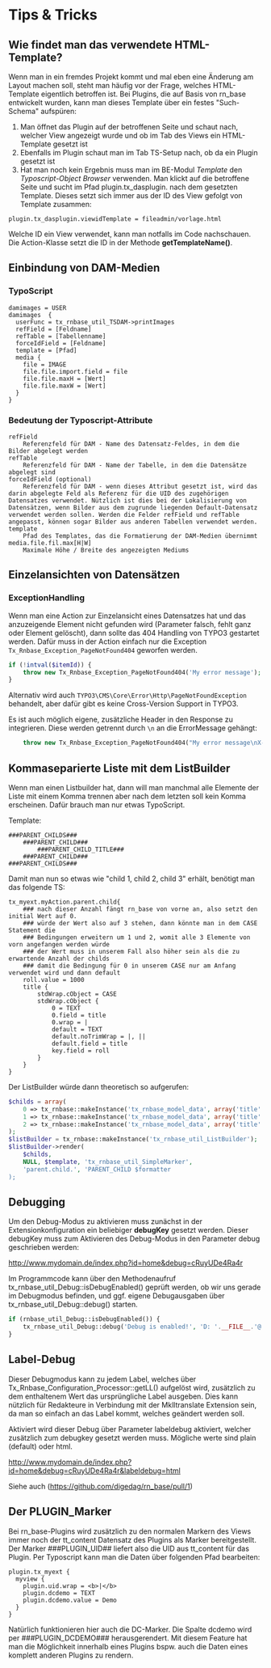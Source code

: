# Tips & Tricks
## Wie findet man das verwendete HTML-Template?

Wenn man in ein fremdes Projekt kommt und mal eben eine Änderung am Layout machen soll, steht man häufig vor der Frage, welches HTML-Template eigentlich betroffen ist. Bei Plugins, die auf Basis von rn_base entwickelt wurden, kann man dieses Template über ein festes "Such-Schema" aufspüren:

1. Man öffnet das Plugin auf der betroffenen Seite und schaut nach, welcher View angezeigt wurde und ob im Tab des Views ein HTML-Template gesetzt ist
2. Ebenfalls im Plugin schaut man im Tab TS-Setup nach, ob da ein Plugin gesetzt ist
3. Hat man noch kein Ergebnis muss man im BE-Modul *Template* den *Typoscript-Object Browser* verwenden. Man klickt auf die betroffene Seite und sucht im Pfad plugin.tx_dasplugin. nach dem gesetzten Template. Dieses setzt sich immer aus der ID des View gefolgt von Template zusammen:
```
plugin.tx_dasplugin.viewidTemplate = fileadmin/vorlage.html
```
Welche ID ein View verwendet, kann man notfalls im Code nachschauen. Die Action-Klasse setzt die ID in der Methode **getTemplateName()**.

## Einbindung von DAM-Medien
### TypoScript

```
damimages = USER
damimages  {
  userFunc = tx_rnbase_util_TSDAM->printImages
  refField = [Feldname]
  refTable = [Tabellenname]
  forceIdField = [Feldname]
  template = [Pfad]
  media {
    file = IMAGE
    file.file.import.field = file
    file.file.maxH = [Wert]
    file.file.maxW = [Wert]
  }
}
```

### Bedeutung der Typoscript-Attribute
```
refField
    Referenzfeld für DAM - Name des Datensatz-Feldes, in dem die Bilder abgelegt werden
refTable
    Referenzfeld für DAM - Name der Tabelle, in dem die Datensätze abgelegt sind
forceIdField (optional)
    Referenzfeld für DAM - wenn dieses Attribut gesetzt ist, wird das darin abgelegte Feld als Referenz für die UID des zugehörigen Datensatzes verwendet. Nützlich ist dies bei der Lokalisierung von Datensätzen, wenn Bilder aus dem zugrunde liegenden Default-Datensatz verwendet werden sollen. Werden die Felder refField und refTable angepasst, können sogar Bilder aus anderen Tabellen verwendet werden.
template
    Pfad des Templates, das die Formatierung der DAM-Medien übernimmt
media.file.fil.max[H|W]
    Maximale Höhe / Breite des angezeigten Mediums
```

## Einzelansichten von Datensätzen
### ExceptionHandling
Wenn man eine Action zur Einzelansicht eines Datensatzes hat und das anzuzeigende Element nicht gefunden wird (Parameter falsch, fehlt ganz oder Element gelöscht), dann sollte das 404 Handling von TYPO3 gestartet werden. Dafür muss in der Action einfach nur die Exception `Tx_Rnbase_Exception_PageNotFound404` geworfen werden.
```php
if (!intval($itemId)) {
    throw new Tx_Rnbase_Exception_PageNotFound404('My error message');
}
```
Alternativ wird auch `TYPO3\CMS\Core\Error\Http\PageNotFoundException` behandelt, aber dafür gibt es keine Cross-Version Support in TYPO3.

Es ist auch möglich eigene, zusätzliche Header in den Response zu integrieren. Diese werden getrennt durch `\n` an die ErrorMessage gehängt: 

```php
    throw new Tx_Rnbase_Exception_PageNotFound404("My error message\nX-custom-1: value\nX-custom-2: other value");
```


## Kommaseparierte Liste mit dem ListBuilder

Wenn man einen Listbuilder hat, dann will man manchmal alle Elemente der Liste mit einem Komma trennen aber nach dem letzten soll kein Komma erscheinen. Dafür brauch man nur etwas TypoScript.

Template:
```
###PARENT_CHILDS###
    ###PARENT_CHILD###
        ###PARENT_CHILD_TITLE###
    ###PARENT_CHILD###
###PARENT_CHILDS###
```
Damit man nun so etwas wie "child 1, child 2, child 3" erhält, benötigt man das folgende TS:

```
tx_myext.myAction.parent.child{
    ### nach dieser Anzahl fängt rn_base von vorne an, also setzt den initial Wert auf 0.
    ### würde der Wert also auf 3 stehen, dann könnte man in dem CASE Statement die
    ### Bedingungen erweitern um 1 und 2, womit alle 3 Elemente von vorn angefangen werden würde
    ### der Wert muss in unserem Fall also höher sein als die zu erwartende Anzahl der childs
    ### damit die Bedingung für 0 in unserem CASE nur am Anfang verwendet wird und dann default
    roll.value = 1000
    title {
        stdWrap.cObject = CASE
        stdWrap.cObject {
            0 = TEXT
            0.field = title
            0.wrap = |
            default = TEXT
            default.noTrimWrap = |, ||
            default.field = title
            key.field = roll
        }
    }
}
```

Der ListBuilder würde dann theoretisch so aufgerufen:
```php
$childs = array(
    0 => tx_rnbase::makeInstance('tx_rnbase_model_data', array('title' => 'child 1')),
    1 => tx_rnbase::makeInstance('tx_rnbase_model_data', array('title' => 'child 2')),
    2 => tx_rnbase::makeInstance('tx_rnbase_model_data', array('title' => 'child 3')),
);
$listBuilder = tx_rnbase::makeInstance('tx_rnbase_util_ListBuilder');
$listBuilder->render(
    $childs,
    NULL, $template, 'tx_rnbase_util_SimpleMarker',
    'parent.child.', 'PARENT_CHILD $formatter
);
```

## Debugging
Um den Debug-Modus zu aktivieren muss zunächst in der Extensionkonfiguration ein beliebiger **debugKey** gesetzt werden. Dieser debugKey muss zum Aktivieren des Debug-Modus in den Parameter debug geschrieben werden:

http://www.mydomain.de/index.php?id=home&debug=cRuyUDe4Ra4r

Im Programmcode kann über den Methodenaufruf tx_rnbase_util_Debug::isDebugEnabled() geprüft werden, ob wir uns gerade im Debugmodus befinden, und ggf. eigene Debugausgaben über tx_rnbase_util_Debug::debug() starten.
```php
if (rnbase_util_Debug::isDebugEnabled()) {
    tx_rnbase_util_Debug::debug('Debug is enabled!', 'D: '.__FILE__.'@'.__LINE__);
}
```

## Label-Debug

Dieser Debugmodus kann zu jedem Label, welches über Tx_Rnbase_Configuration_Processor::getLL() aufgelöst wird, zusätzlich zu dem enthaltenem Wert das ursprüngliche Label ausgeben. Dies kann nützlich für Redakteure in Verbindung mit der Mklltranslate Extension sein, da man so einfach an das Label kommt, welches geändert werden soll.

Aktiviert wird dieser Debug über Parameter labeldebug aktiviert, welcher zusätzlich zum debugkey gesetzt werden muss. Mögliche werte sind plain (default) oder html.

http://www.mydomain.de/index.php?id=home&debug=cRuyUDe4Ra4r&labeldebug=html

Siehe auch (https://github.com/digedag/rn_base/pull/1)

## Der PLUGIN_Marker

Bei rn_base-Plugins wird zusätzlich zu den normalen Markern des Views immer noch der tt_content Datensatz des Plugins als Marker bereitgestellt. Der Marker ###PLUGIN_UID## liefert also die UID aus tt_content für das Plugin. Per Typoscript kann man die Daten über folgenden Pfad bearbeiten:

```
plugin.tx_myext {
  myview {
    plugin.uid.wrap = <b>|</b>
    plugin.dcdemo = TEXT
    plugin.dcdemo.value = Demo
  }
}
```
Natürlich funktionieren hier auch die DC-Marker. Die Spalte dcdemo wird per ###PLUGIN_DCDEMO### herausgerendert. 
Mit diesem Feature hat man die Möglichkeit innerhalb eines Plugins bspw. auch die Daten eines komplett anderen Plugins zu rendern.

